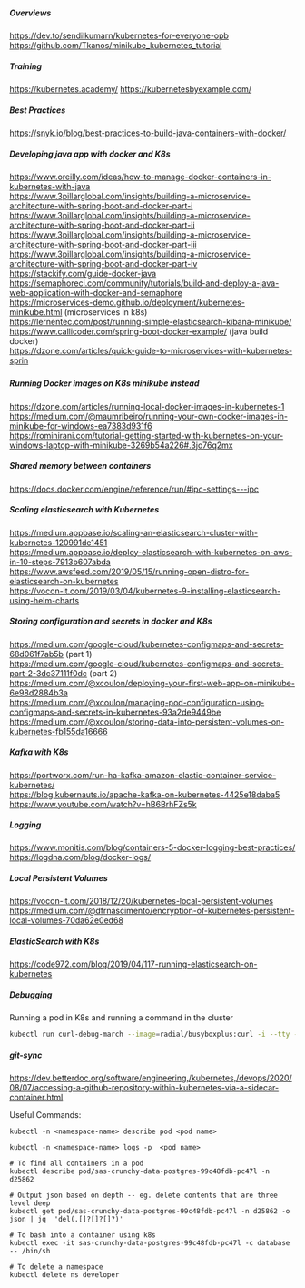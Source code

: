 ##### Overviews
https://dev.to/sendilkumarn/kubernetes-for-everyone-opb   
https://github.com/Tkanos/minikube_kubernetes_tutorial   

##### Training
https://kubernetes.academy/ 
https://kubernetesbyexample.com/   

##### Best Practices
https://snyk.io/blog/best-practices-to-build-java-containers-with-docker/   


##### Developing java app with docker and K8s
https://www.oreilly.com/ideas/how-to-manage-docker-containers-in-kubernetes-with-java  
https://www.3pillarglobal.com/insights/building-a-microservice-architecture-with-spring-boot-and-docker-part-i  
https://www.3pillarglobal.com/insights/building-a-microservice-architecture-with-spring-boot-and-docker-part-ii  
https://www.3pillarglobal.com/insights/building-a-microservice-architecture-with-spring-boot-and-docker-part-iii  
https://www.3pillarglobal.com/insights/building-a-microservice-architecture-with-spring-boot-and-docker-part-iv  
https://stackify.com/guide-docker-java  
https://semaphoreci.com/community/tutorials/build-and-deploy-a-java-web-application-with-docker-and-semaphore  
https://microservices-demo.github.io/deployment/kubernetes-minikube.html (microservices in k8s)  
https://lernentec.com/post/running-simple-elasticsearch-kibana-minikube/  
https://www.callicoder.com/spring-boot-docker-example/ (java build docker)  
https://dzone.com/articles/quick-guide-to-microservices-with-kubernetes-sprin   

##### 

##### Running Docker images on K8s minikube instead
https://dzone.com/articles/running-local-docker-images-in-kubernetes-1   
https://medium.com/@maumribeiro/running-your-own-docker-images-in-minikube-for-windows-ea7383d931f6   
https://rominirani.com/tutorial-getting-started-with-kubernetes-on-your-windows-laptop-with-minikube-3269b54a226#.3jo76q2mx   



##### Shared memory between containers
https://docs.docker.com/engine/reference/run/#ipc-settings---ipc

##### Scaling elasticsearch with Kubernetes
https://medium.appbase.io/scaling-an-elasticsearch-cluster-with-kubernetes-120991de1451  
https://medium.appbase.io/deploy-elasticsearch-with-kubernetes-on-aws-in-10-steps-7913b607abda  
https://www.awsfeed.com/2019/05/15/running-open-distro-for-elasticsearch-on-kubernetes  
https://vocon-it.com/2019/03/04/kubernetes-9-installing-elasticsearch-using-helm-charts  


##### Storing configuration and secrets in docker and K8s
https://medium.com/google-cloud/kubernetes-configmaps-and-secrets-68d061f7ab5b (part 1)  
https://medium.com/google-cloud/kubernetes-configmaps-and-secrets-part-2-3dc37111f0dc (part 2)  
https://medium.com/@xcoulon/deploying-your-first-web-app-on-minikube-6e98d2884b3a  
https://medium.com/@xcoulon/managing-pod-configuration-using-configmaps-and-secrets-in-kubernetes-93a2de9449be  
https://medium.com/@xcoulon/storing-data-into-persistent-volumes-on-kubernetes-fb155da16666  

##### Kafka with K8s
https://portworx.com/run-ha-kafka-amazon-elastic-container-service-kubernetes/  
https://blog.kubernauts.io/apache-kafka-on-kubernetes-4425e18daba5  
https://www.youtube.com/watch?v=hB6BrhFZs5k  

##### Logging 
https://www.monitis.com/blog/containers-5-docker-logging-best-practices/  
https://logdna.com/blog/docker-logs/

##### Local Persistent Volumes
https://vocon-it.com/2018/12/20/kubernetes-local-persistent-volumes  
https://medium.com/@dfrnascimento/encryption-of-kubernetes-persistent-local-volumes-70da62e0ed68 

##### ElasticSearch with K8s
https://code972.com/blog/2019/04/117-running-elasticsearch-on-kubernetes   


##### Debugging
Running a pod in K8s and running a command in the cluster
```bash
kubectl run curl-debug-march --image=radial/busyboxplus:curl -i --tty --rm --generator=run-pod/v1
```

##### git-sync
https://dev.betterdoc.org/software/engineering,/kubernetes,/devops/2020/08/07/accessing-a-github-repository-within-kubernetes-via-a-sidecar-container.html   


Useful Commands:
```shell
kubectl -n <namespace-name> describe pod <pod name>

kubectl -n <namespace-name> logs -p  <pod name> 

# To find all containers in a pod
kubectl describe pod/sas-crunchy-data-postgres-99c48fdb-pc47l -n d25862

# Output json based on depth -- eg. delete contents that are three level deep
kubectl get pod/sas-crunchy-data-postgres-99c48fdb-pc47l -n d25862 -o json | jq  'del(.[]?[]?[]?)'

# To bash into a container using k8s
kubectl exec -it sas-crunchy-data-postgres-99c48fdb-pc47l -c database -- /bin/sh

# To delete a namespace
kubectl delete ns developer


```
